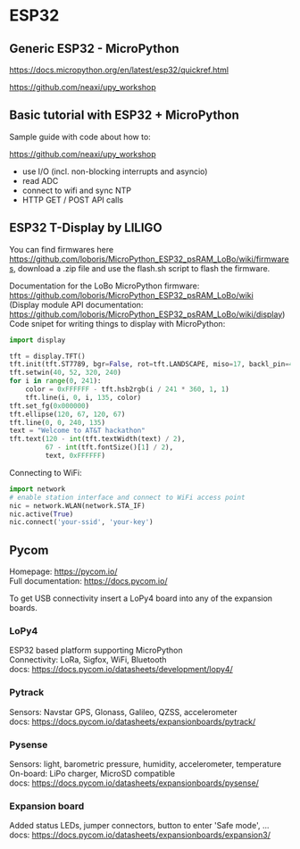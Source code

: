 # ESP32

## Generic ESP32 - MicroPython

<https://docs.micropython.org/en/latest/esp32/quickref.html>

<https://github.com/neaxi/upy_workshop>

## Basic tutorial with ESP32 + MicroPython

Sample guide with code about how to:

https://github.com/neaxi/upy_workshop

- use I/O (incl. non-blocking interrupts and asyncio)
- read ADC
- connect to wifi and sync NTP
- HTTP GET / POST API calls

## ESP32 T-Display by LILIGO

You can find firmwares here <https://github.com/loboris/MicroPython_ESP32_psRAM_LoBo/wiki/firmwares>, download a .zip file and use the flash.sh script to flash the firmware.

Documentation for the LoBo MicroPython firmware: <https://github.com/loboris/MicroPython_ESP32_psRAM_LoBo/wiki>  
(Display module API documentation: <https://github.com/loboris/MicroPython_ESP32_psRAM_LoBo/wiki/display>)  
Code snipet for writing things to display with MicroPython:

```py
import display

tft = display.TFT() 
tft.init(tft.ST7789, bgr=False, rot=tft.LANDSCAPE, miso=17, backl_pin=4, backl_on=1, mosi=19, clk=18, cs=5, dc=16)
tft.setwin(40, 52, 320, 240)
for i in range(0, 241):
    color = 0xFFFFFF - tft.hsb2rgb(i / 241 * 360, 1, 1)
    tft.line(i, 0, i, 135, color)
tft.set_fg(0x000000)
tft.ellipse(120, 67, 120, 67)
tft.line(0, 0, 240, 135)
text = "Welcome to AT&T hackathon"
tft.text(120 - int(tft.textWidth(text) / 2),
         67 - int(tft.fontSize()[1] / 2),
         text, 0xFFFFFF)
```

Connecting to WiFi:

```py
import network
# enable station interface and connect to WiFi access point
nic = network.WLAN(network.STA_IF)
nic.active(True)
nic.connect('your-ssid', 'your-key')
```

## Pycom

Homepage: https://pycom.io/ \
Full documentation: https://docs.pycom.io/

To get USB connectivity insert a LoPy4 board into any of the expansion boards.  

### LoPy4

ESP32 based platform supporting MicroPython\
Connectivity: LoRa, Sigfox, WiFi, Bluetooth\
docs: https://docs.pycom.io/datasheets/development/lopy4/

### Pytrack

Sensors: Navstar GPS, Glonass, Galileo, QZSS, accelerometer\
docs: https://docs.pycom.io/datasheets/expansionboards/pytrack/

### Pysense

Sensors: light, barometric pressure, humidity, accelerometer, temperature\
On-board: LiPo charger, MicroSD compatible\
docs: https://docs.pycom.io/datasheets/expansionboards/pysense/

### Expansion board

Added status LEDs, jumper connectors, button to enter 'Safe mode', ...\
docs: https://docs.pycom.io/datasheets/expansionboards/expansion3/

